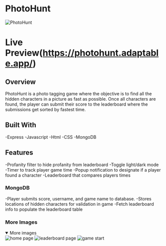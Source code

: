 # PhotoHunt
![PhotoHunt](https://photohunt.s3.us-east-2.amazonaws.com/photohunt+4.png)

# Live Preview(https://photohunt.adaptable.app/)

## Overview

PhotoHunt is a photo tagging game where the objective is to find all the hidden characters in a picture as fast as possible. Once all characters are found, the player can submit their score to the leaderboard where the submissions get sorted by fastest time. 

## Built With
-Express
-Javascript
-Html
-CSS
-MongoDB

## Features
-Profanity filter to hide profanity from leaderboard
-Toggle light/dark mode
-Timer to track player game time
-Popup notification to designate if a player found a character
-Leaderboard that compares players times

### MongoDB
-Player submits score, username, and game name to database.
-Stores locations of hidden characters for validation in game
-Fetch leaderboard info to populate the leaderboard table

### More Images
<details open>
<summary>More images</summary>
<img src="https://photohunt.s3.us-east-2.amazonaws.com/photohunt+1.png" alt="home page">
<img src="https://photohunt.s3.us-east-2.amazonaws.com/photohunt+2.png" alt="leaderboard page">
<img src="https://photohunt.s3.us-east-2.amazonaws.com/photohunt+3.png" alt="game start">
</details>